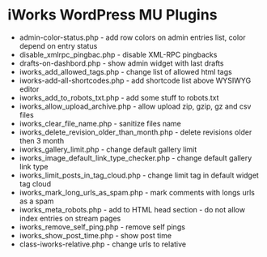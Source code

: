 iWorks WordPress MU Plugins
==========

* admin-color-status.php - add row colors on admin entries list, color depend on entry status
* disable_xmlrpc_pingbac.php - disable XML-RPC pingbacks
* drafts-on-dashbord.php - show admin widget with last drafts
* iworks_add_allowed_tags.php - change list of allowed html tags
* iworks-add-all-shortcodes.php - add shortcode list above WYSIWYG editor
* iworks_add_to_robots_txt.php - add some stuff to robots.txt
* iworks_allow_upload_archive.php - allow upload zip, gzip, gz and csv files
* iworks_clear_file_name.php - sanitize files name
* iworks_delete_revision_older_than_month.php - delete revisions older then 3 month
* iworks_gallery_limit.php - change default gallery limit
* iworks_image_default_link_type_checker.php - change default gallery link type
* iworks_limit_posts_in_tag_cloud.php - change limit tag in default widget tag cloud
* iworks_mark_long_urls_as_spam.php - mark comments with longs urls as a spam
* iworks_meta_robots.php - add to HTML head section - do not allow index entries on stream pages
* iworks_remove_self_ping.php - remove self pings
* iworks_show_post_time.php - show post time
* class-iworks-relative.php - change urls to relative

